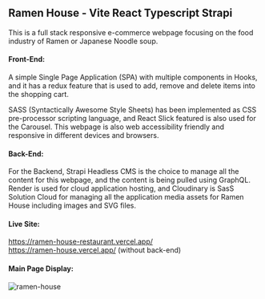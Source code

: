 ## Ramen House - Vite React Typescript Strapi

This is a full stack responsive e-commerce webpage focusing on the food industry of Ramen or Japanese Noodle soup.

#### Front-End:
A simple Single Page Application (SPA) with multiple components in Hooks, and it has a redux feature that is used to add, remove and delete items into the shopping cart.

SASS (Syntactically Awesome Style Sheets) has been implemented as CSS pre-processor scripting language, and React Slick featured is also used for the Carousel. This webpage is also web accessibility friendly and responsive in different devices and browsers.

#### Back-End:
For the Backend, Strapi Headless CMS is the choice to manage all the content for this webpage, and the content is being pulled using GraphQL. Render is used for cloud application hosting, and Cloudinary is SasS Solution Cloud for managing all the application media assets for Ramen House including images and SVG files.

#### Live Site:
https://ramen-house-restaurant.vercel.app/ <br>
https://ramen-house.vercel.app/ (without back-end)

#### Main Page Display:
![ramen-house](https://github.com/gerald-encabo/ramen-house-restaurant/assets/15988182/967a7e4d-08f3-4d91-bdf0-04e365790e4e)
